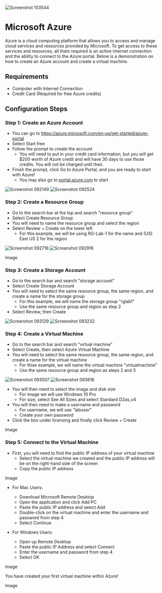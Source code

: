 <p align="center">
     
![Screenshot 103544](https://github.com/user-attachments/assets/531feb6f-ee2c-4a6b-b1df-6f7e6df27ed9)


</p>

<h1>Microsoft Azure</h1>
Azure is a cloud computing platform that allows you to access and manage cloud services and resources provided by Microsoft. To get access to these services and resources, all thats required is an active internet connection and the ability to connect to the Azure portal. Below is a demonstration on how to create an Azure account and create a virtual machine.

<h2>Requirements</h2>

- Computer with Internet Connection
- Credit Card (Required for free Azure credits)

<h2>Configuration Steps</h2>


<h3>Step 1: Create an Azure Account</h3>

- You can go to https://azure.microsoft.com/en-us/get-started/azure-portal
- Select Start free
- Follow the prompt to create the account 
     - You will need to put in your credit card information, but you will get $200 worth of Azure credit and will have 30 days to use those credits. You will not be charged until then.
- Finish the prompt, click Go to Azure Portal, and you are ready to start with Azure!
     - You may also go to [portal.azure.com](https://www.portal.azure.com) to start

![Screenshot 092149](https://github.com/user-attachments/assets/bc0ec007-0856-4774-bcfa-fa3f410b7ae2)
![Screenshot 092524](https://github.com/user-attachments/assets/490893f6-c3bc-4dff-932f-8289b8f2ec14)


<h3>Step 2: Create a Resource Group</h3>

- Go to the search bar at the top and search "resource group"
- Select Create Resource Group
- You will need to name the resource group and select the region 
- Select Review + Create on the lower left
    - For this example, we will be using RG-Lab-1 for the name and (US) East US 2 for the region
  
![Screenshot 092716](https://github.com/user-attachments/assets/045e0bc6-f706-47c3-8aa1-b24d103b605b)
![Screenshot 092916](https://github.com/user-attachments/assets/4e371e3c-4b96-4481-9fd4-b7fff70f7801)

Image



<h3>Step 3: Create a Storage Account</h3>

- Go to the search bar and search "storage account"
- Select Create Storage Account
- You will need to select the same resource group, the same region, and create a name for the storage group
    - For this example, we will name the storage group "rglab1"
    - Use the same resource group and region as step 2
- Select Review, then Create

![Screenshot 093129](https://github.com/user-attachments/assets/2dec6691-ca73-4f19-96cc-a32321cbdbf4)
![Screenshot 093232](https://github.com/user-attachments/assets/0080b8c4-be81-4843-9f7e-b2ead936799e)


<h3>Step 4: Create a Virtual Machine</h3>
     
- Go to the search bar and search "virtual machine"
- Select Create, then select Azure Virtual Machine
- You will need to select the same resource group, the same region, and create a name for the virtual machine
    - For thise example, we will name the virtual machine "virtualmachine"
    - Use the same resource group and region as steps 2 and 3

![Screenshot 093507](https://github.com/user-attachments/assets/363c56df-95fc-4390-88fc-96d29b646535)
![Screenshot 093616](https://github.com/user-attachments/assets/fbb10284-e718-4fac-a40a-7e686ed1855c)


* You will then need to select the image and disk size
    - For image we will use Windows 10 Pro
    - For size, select See All Sizes and select Standard D2as_v4
* You will then need to make a username and password
    - For username, we will use "labuser"
    - Create your own password
* Click the box under licensing and finally click Review + Create 


Image

 
     

<h3>Step 5: Connect to the Virtual Machine</h3>

- First, you will need to find the public IP address of your virtual machine
   - Select the virtual machine we created and the public IP address will be on the right-hand side of the screen
   - Copy the public IP address

Image


* For Mac Users: 
   - Download Microsoft Remote Desktop
   - Open the application and click Add PC
   - Paste the public IP address and select Add
   - Double-click on the virtual machine and enter the username and password from step 4
   - Select Continue
   
* For Windows Users:
     - Open up Remote Desktop
     - Paste the public IP Address and select Connect
     - Enter the username and password from step 4
     - Select OK
  
Image






You have created your first virtual machine within Azure!


Image
